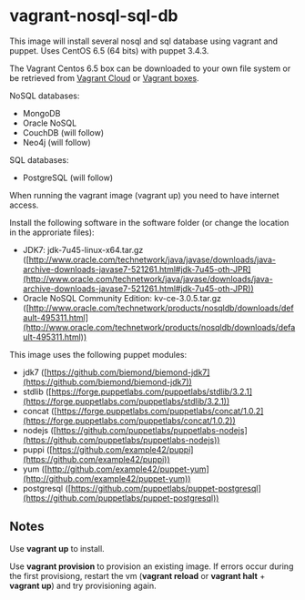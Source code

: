 vagrant-nosql-sql-db
====================

This image will install several nosql and sql database using vagrant and puppet.
Uses CentOS 6.5 (64 bits) with puppet 3.4.3.

The Vagrant Centos 6.5 box can be downloaded to your own file system or be retrieved from [Vagrant Cloud](https://vagrantcloud.com) or [Vagrant boxes](http://www.vagrantbox.es/).

NoSQL databases:

* MongoDB
* Oracle NoSQL
* CouchDB (will follow)
* Neo4j (will follow)

SQL databases:

* PostgreSQL (will follow)

When running the vagrant image (vagrant up) you need to have internet access.

Install the following software in the software folder (or change the location in the approriate files):

* JDK7: jdk-7u45-linux-x64.tar.gz ([http://www.oracle.com/technetwork/java/javase/downloads/java-archive-downloads-javase7-521261.html#jdk-7u45-oth-JPR](http://www.oracle.com/technetwork/java/javase/downloads/java-archive-downloads-javase7-521261.html#jdk-7u45-oth-JPR))
* Oracle NoSQL Community Edition: kv-ce-3.0.5.tar.gz ([http://www.oracle.com/technetwork/products/nosqldb/downloads/default-495311.html](http://www.oracle.com/technetwork/products/nosqldb/downloads/default-495311.html))

This image uses the following puppet modules:

* jdk7 ([https://github.com/biemond/biemond-jdk7](https://github.com/biemond/biemond-jdk7))
* stdlib ([https://forge.puppetlabs.com/puppetlabs/stdlib/3.2.1](https://forge.puppetlabs.com/puppetlabs/stdlib/3.2.1))
* concat ([https://forge.puppetlabs.com/puppetlabs/concat/1.0.2](https://forge.puppetlabs.com/puppetlabs/concat/1.0.2))
* nodejs ([https://github.com/puppetlabs/puppetlabs-nodejs](https://github.com/puppetlabs/puppetlabs-nodejs))
* puppi ([https://github.com/example42/puppi](https://github.com/example42/puppi))
* yum ([http://github.com/example42/puppet-yum](http://github.com/example42/puppet-yum))
* postgresql ([https://github.com/puppetlabs/puppet-postgresql](https://github.com/puppetlabs/puppet-postgresql))

Notes
-----
Use **vagrant up** to install.

Use **vagrant provision** to provision an existing image. 
If errors occur during the first provisiong, restart the vm (**vagrant reload** or **vagrant halt** + **vagrant up**) and try provisioning again.
